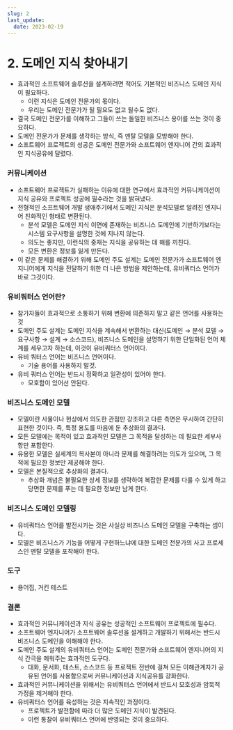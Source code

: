 ```yaml
---
slug: 2
last_update:
  date: 2023-02-19
---
```


# 2. 도메인 지식 찾아내기

- 효과적인 소프트웨어 솔루션을 설계하려면 적어도 기본적인 비즈니스 도메인 지식이 필요하다.
  - 이런 지식은 도메인 전문가의 몫이다.
  - 우리는 도메인 전문가가 될 필요도 없고 될수도 없다.
- 결국 도메인 전문가를 이해하고 그들이 쓰는 돌일한 비즈니스 용어를 쓰는 것이 중요하다.
- 도메인 전문가가 문제를 생각하는 방식, 즉 멘탈 모델을 모방해야 한다.
- 소프트웨어 프로젝트의 성공은 도메인 전문가와 소프트웨어 엔지니어 간의 효과적인 지식공유에 달렸다.

### 커뮤니케이션

- 소프트웨어 프로젝트가 실패하는 이유에 대한 연구에서 효과적인 커뮤니케이션이 지식 공유와 프로젝트 성공에 필수라는 것을 밝혀냈다.
- 전형적인 소프트웨어 개발 생애주기에서 도메인 지식은 분석모델로 알려진 엔지니어 친화적인 형태로 변환된다.
  - 분석 모델은 도메인 지식 이면에 존재하는 비즈니스 도메인에 기반하기보다는 시스템 요구사항을 설명한 것에 지나지 않는다.
  - 의도는 좋지만, 이런식의 중재는 지식을 공유하는 데 해를 끼친다.
  - 모든 변환은 정보를 잃게 만든다.
- 이 같은 문제를 해결하기 위해 도메인 주도 설계는 도메인 전문가가 소프트웨어 엔지니어에게 지식을 전달하기 위한 더 나은 방법을 제안하는데, 유비쿼터스 언어가 바로 그것이다.

### 유비쿼터스 언어란?

- 참가자들이 효과적으로 소통하기 위해 변환에 의존하지 말고 같은 언어를 사용하는 것
- 도메인 주도 설계는 도메인 지식을 계속해서 변환하는 대신(도메인 → 분석 모델 → 요구사항 → 설계 → 소스코드), 비즈니스 도메인을 설명하기 위한 단일화된 언어 체계를 세우고자 하는데, 이것이 유비쿼터스 언어이다.
- 유비 쿼터스 언어는 비즈니스 언어이다.
  - 기술 용어를 사용하지 말것.
- 유비 쿼터스 언어는 반드시 정확하고 일관성이 있어야 한다.
  - 모호함이 있어선 안된다.

### 비즈니스 도메인 모델

- 모델이란 사물이나 현상에서 의도한 관점만 강조하고 다른 측면은 무시하여 간단히 표현한 것이다. 즉, 특정 용도를 마음에 둔 추상화의 결과다.
- 모든 모델에는 목적이 있고 효과적인 모델은 그 목적을 달성하는 데 필요한 세부사항만 포함한다.
- 유용한 모델은 실세계의 복사본이 아니라 문제를 해결하려는 의도가 있으며, 그 목적에 필요한 정보만 제공해야 한다.
- 모델은 본질적으로 추상화의 결과다.
  - 추상화 개념은 불필요한 상세 정보를 생략하여 복잡한 문제를 다룰 수 있게 하고 당면한 문제를 푸는 데 필요한 정보만 남게 한다.

### 비즈니스 도메인 모델링

- 유비쿼터스 언어를 발전시키는 것은 사실상 비즈니스 도메인 모델을 구축하는 셈이다.
- 모델은 비즈니스가 기능을 어떻게 구현하느냐에 대한 도메인 전문가의 사고 프로세스인 멘탈 모델을 포착해야 한다.

### 도구

- 용어집, 거킨 테스트

### 결론

- 효과적인 커뮤니케이션과 지식 공유는 성공적인 소프트웨어 프로젝트에 필수다.
- 소프트웨어 엔지니어가 소프트웨어 솔루션을 설계하고 개발하기 위해서는 반드시 비즈니스 도메인을 이해해야 한다.
- 도메인 주도 설계의 유비쿼터스 언어는 도메인 전문가와 소프트웨어 엔지니어의 지식 간극을 메워주는 효과적인 도구다.
  - 대화, 문서화, 테스트, 소스코드 등 프로젝트 전반에 걸쳐 모든 이해관계자가 공유된 언어를 사용함으로써 커뮤니케이션과 지식공유를 강화한다.
- 효과적인 커뮤니케이션을 위해서는 유비쿼터스 언어에서 반드시 모호성과 암묵적 가정을 제거해야 한다.
- 유비쿼터스 언어를 육성하는 것은 지속적인 과정이다.
  - 프로젝트가 발전함에 따라 더 많은 도메인 지식이 발견된다.
  - 이런 통찰이 유비쿼터스 언어에 반영되는 것이 중요하다.
